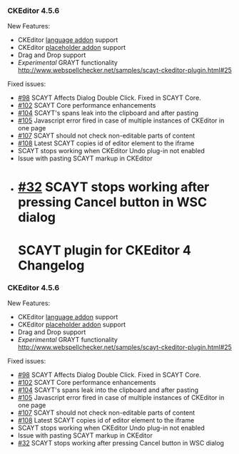 ### CKEditor 4.5.6

New Features:

- CKEditor [language addon](http://ckeditor.com/addon/language) support
- CKEditor [placeholder addon](http://ckeditor.com/addon/placeholder) support
- Drag and Drop support
- _Experimental_ GRAYT functionality http://www.webspellchecker.net/samples/scayt-ckeditor-plugin.html#25

Fixed issues:

- [#98](https://github.com/WebSpellChecker/ckeditor-plugin-scayt/issues/98) SCAYT Affects Dialog Double Click. Fixed in SCAYT Core.
- [#102](https://github.com/WebSpellChecker/ckeditor-plugin-scayt/issues/102) SCAYT Core performance enhancements
- [#104](https://github.com/WebSpellChecker/ckeditor-plugin-scayt/issues/104) SCAYT's spans leak into the clipboard and after pasting
- [#105](https://github.com/WebSpellChecker/ckeditor-plugin-scayt/issues/105) Javascript error fired in case of multiple instances of CKEditor in one page
- [#107](https://github.com/WebSpellChecker/ckeditor-plugin-scayt/issues/107) SCAYT should not check non-editable parts of content
- [#108](https://github.com/WebSpellChecker/ckeditor-plugin-scayt/issues/108) Latest SCAYT copies id of editor element to the iframe
- SCAYT stops working when CKEditor Undo plug-in not enabled
- Issue with pasting SCAYT markup in CKEditor
- # [#32](https://github.com/WebSpellChecker/ckeditor-plugin-wsc/issues/32) SCAYT stops working after pressing Cancel button in WSC dialog
  # SCAYT plugin for CKEditor 4 Changelog

### CKEditor 4.5.6

New Features:

- CKEditor [language addon](http://ckeditor.com/addon/language) support
- CKEditor [placeholder addon](http://ckeditor.com/addon/placeholder) support
- Drag and Drop support
- _Experimental_ GRAYT functionality http://www.webspellchecker.net/samples/scayt-ckeditor-plugin.html#25

Fixed issues:

- [#98](https://github.com/WebSpellChecker/ckeditor-plugin-scayt/issues/98) SCAYT Affects Dialog Double Click. Fixed in SCAYT Core.
- [#102](https://github.com/WebSpellChecker/ckeditor-plugin-scayt/issues/102) SCAYT Core performance enhancements
- [#104](https://github.com/WebSpellChecker/ckeditor-plugin-scayt/issues/104) SCAYT's spans leak into the clipboard and after pasting
- [#105](https://github.com/WebSpellChecker/ckeditor-plugin-scayt/issues/105) Javascript error fired in case of multiple instances of CKEditor in one page
- [#107](https://github.com/WebSpellChecker/ckeditor-plugin-scayt/issues/107) SCAYT should not check non-editable parts of content
- [#108](https://github.com/WebSpellChecker/ckeditor-plugin-scayt/issues/108) Latest SCAYT copies id of editor element to the iframe
- SCAYT stops working when CKEditor Undo plug-in not enabled
- Issue with pasting SCAYT markup in CKEditor
- [#32](https://github.com/WebSpellChecker/ckeditor-plugin-wsc/issues/32) SCAYT stops working after pressing Cancel button in WSC dialog
